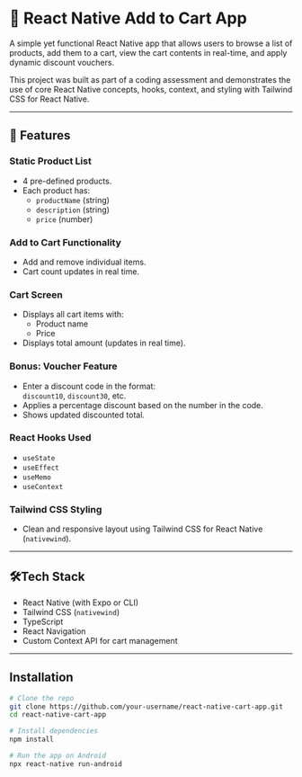 # 🛒 React Native Add to Cart App

A simple yet functional React Native app that allows users to browse a list of products, add them to a cart, view the cart contents in real-time, and apply dynamic discount vouchers.

This project was built as part of a coding assessment and demonstrates the use of core React Native concepts, hooks, context, and styling with Tailwind CSS for React Native.

---

## 📱 Features

### Static Product List
- 4 pre-defined products.
- Each product has:
  - `productName` (string)
  - `description` (string)
  - `price` (number)

### Add to Cart Functionality
- Add and remove individual items.
- Cart count updates in real time.

### Cart Screen
- Displays all cart items with:
  - Product name
  - Price
- Displays total amount (updates in real time).

### Bonus: Voucher Feature
- Enter a discount code in the format:  
  `discount10`, `discount30`, etc.
- Applies a percentage discount based on the number in the code.
- Shows updated discounted total.

### React Hooks Used
- `useState`
- `useEffect`
- `useMemo`
- `useContext`

### Tailwind CSS Styling
- Clean and responsive layout using Tailwind CSS for React Native (`nativewind`).

---

## 🛠Tech Stack

- React Native (with Expo or CLI)
- Tailwind CSS (`nativewind`)
- TypeScript
- React Navigation
- Custom Context API for cart management

---

## Installation

```bash
# Clone the repo
git clone https://github.com/your-username/react-native-cart-app.git
cd react-native-cart-app

# Install dependencies
npm install

# Run the app on Android
npx react-native run-android
